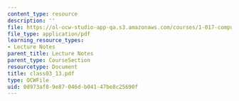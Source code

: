 ```yaml
---
content_type: resource
description: ''
file: https://ol-ocw-studio-app-qa.s3.amazonaws.com/courses/1-017-computing-and-data-analysis-for-environmental-applications-fall-2003/0d973af89e87046db04147be8c25690f_class03_13.pdf
file_type: application/pdf
learning_resource_types:
- Lecture Notes
parent_title: Lecture Notes
parent_type: CourseSection
resourcetype: Document
title: class03_13.pdf
type: OCWFile
uid: 0d973af8-9e87-046d-b041-47be8c25690f
---
```

